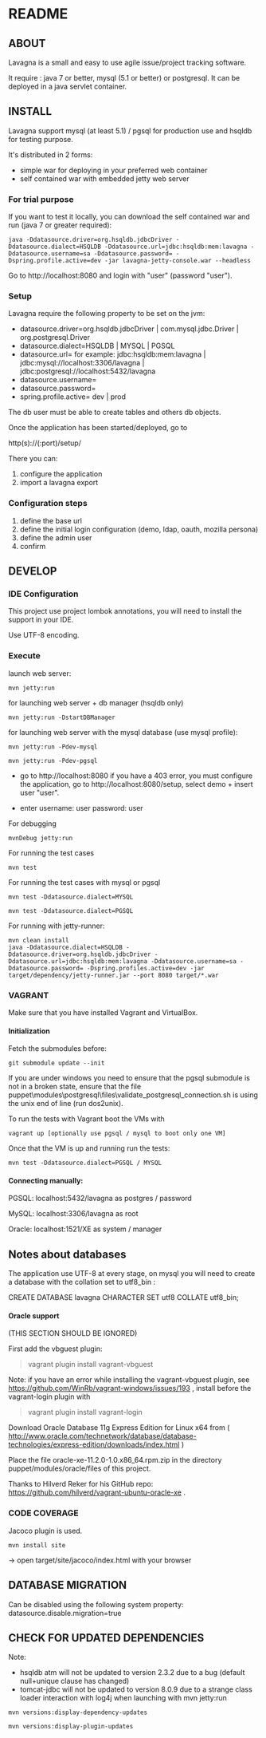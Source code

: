 README
======

## ABOUT ##

Lavagna is a small and easy to use agile issue/project tracking software.

It require : java 7 or better, mysql (5.1 or better) or postgresql. It can be deployed in a java servlet container.


## INSTALL ##

Lavagna support mysql (at least 5.1) / pgsql for production use and hsqldb for testing purpose.

It's distributed in 2 forms:

 - simple war for deploying in your preferred web container
 - self contained war with embedded jetty web server
 
### For trial purpose ###

If you want to test it locally, you can download the self contained war and run (java 7 or greater required):

```
java -Ddatasource.driver=org.hsqldb.jdbcDriver -Ddatasource.dialect=HSQLDB -Ddatasource.url=jdbc:hsqldb:mem:lavagna -Ddatasource.username=sa -Ddatasource.password= -Dspring.profile.active=dev -jar lavagna-jetty-console.war --headless
```

Go to http://localhost:8080 and login with "user" (password "user").

### Setup ###

Lavagna require the following property to be set on the jvm:

 - datasource.driver=org.hsqldb.jdbcDriver | com.mysql.jdbc.Driver | org.postgresql.Driver
 - datasource.dialect=HSQLDB | MYSQL | PGSQL
 - datasource.url= for example: jdbc:hsqldb:mem:lavagna | jdbc:mysql://localhost:3306/lavagna | jdbc:postgresql://localhost:5432/lavagna
 - datasource.username=<username>
 - datasource.password=<pwd> 
 - spring.profile.active= dev | prod
 
The db user must be able to create tables and others db objects.

Once the application has been started/deployed, go to 

http(s)://<your deploy>(:port)/setup/

There you can:

1. configure the application
2. import a lavagna export

### Configuration steps ###

1. define the base url
2. define the initial login configuration (demo, ldap, oauth, mozilla persona)
3. define the admin user
4. confirm


## DEVELOP ##

### IDE Configuration ###

This project use project lombok annotations, you will need to install the support in your IDE.

Use UTF-8 encoding.


### Execute ###

launch web server:

```
mvn jetty:run
```

for launching web server + db manager (hsqldb only)

```
mvn jetty:run -DstartDBManager
```

for launching web server with the mysql database (use mysql profile):

```
mvn jetty:run -Pdev-mysql
```
```
mvn jetty:run -Pdev-pgsql
```
- go to http://localhost:8080
  if you have a 403 error, you must configure the application,
  go to http://localhost:8080/setup, select demo + insert user "user".

- enter 
	username: user
	password: user 

For debugging

```
mvnDebug jetty:run
```

For running the test cases

```
mvn test
```

For running the test cases with mysql or pgsql

```
mvn test -Ddatasource.dialect=MYSQL
```
```
mvn test -Ddatasource.dialect=PGSQL
```

For running with jetty-runner:

```
mvn clean install
java -Ddatasource.dialect=HSQLDB -Ddatasource.driver=org.hsqldb.jdbcDriver -Ddatasource.url=jdbc:hsqldb:mem:lavagna -Ddatasource.username=sa -Ddatasource.password= -Dspring.profiles.active=dev -jar target/dependency/jetty-runner.jar --port 8080 target/*.war
```

### VAGRANT ###

Make sure that you have installed Vagrant and VirtualBox.

#### Initialization ####

Fetch the submodules before:

```
git submodule update --init
```

If you are under windows you need to ensure that the pgsql submodule is not in a broken state, 
ensure that the file puppet\modules\postgresql\files\validate_postgresql_connection.sh is using the
unix end of line (run dos2unix).

To run the tests with Vagrant boot the VMs with

```
vagrant up [optionally use pgsql / mysql to boot only one VM]
```

Once that the VM is up and running run the tests:

```
mvn test -Ddatasource.dialect=PGSQL / MYSQL
```


#### Connecting manually: ####
 
PGSQL: localhost:5432/lavagna as postgres / password
 
MySQL: localhost:3306/lavagna as root
 
Oracle: localhost:1521/XE as system / manager

## Notes about databases ##

The application use UTF-8 at every stage, on mysql you will need to create a database with the collation set to utf8_bin :

CREATE DATABASE lavagna CHARACTER SET utf8 COLLATE utf8_bin;




#### Oracle support ####

(THIS SECTION SHOULD BE IGNORED)

First add the vbguest plugin:

> vagrant plugin install vagrant-vbguest

Note: if you have an error while installing the vagrant-vbguest plugin, see https://github.com/WinRb/vagrant-windows/issues/193 , install before the vagrant-login plugin with

> vagrant plugin install vagrant-login


Download Oracle Database 11g Express Edition for Linux x64 from ( http://www.oracle.com/technetwork/database/database-technologies/express-edition/downloads/index.html )

Place the file oracle-xe-11.2.0-1.0.x86_64.rpm.zip in the directory puppet/modules/oracle/files of this project. 

Thanks to Hilverd Reker for his GitHub repo: https://github.com/hilverd/vagrant-ubuntu-oracle-xe .



### CODE COVERAGE ###

Jacoco plugin is used.

```
mvn install site
```

-> open target/site/jacoco/index.html with your browser

## DATABASE MIGRATION ##

Can be disabled using the following system property: datasource.disable.migration=true


## CHECK FOR UPDATED DEPENDENCIES ##

Note: 

- hsqldb atm will not be updated to version 2.3.2 due to a bug 
  (default null+unique clause has changed)
- tomcat-jdbc will not be updated to version 8.0.9 due to a strange 
  class loader interaction with log4j when launching with mvn jetty:run

```
mvn versions:display-dependency-updates
```
```
mvn versions:display-plugin-updates 
```
